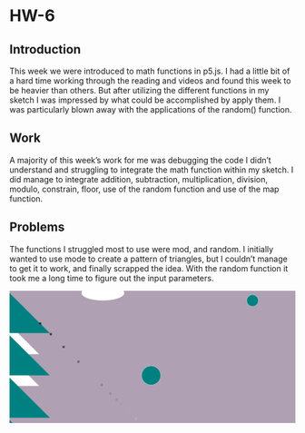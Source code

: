 # HW-6
## Introduction
This week we were introduced to math functions in p5.js. I had a little bit of a hard time working through the reading and videos and found this week to be heavier than others. But after utilizing the different functions in my sketch I was impressed by what could be accomplished by apply them.  I was particularly blown away with the applications of the random() function.
## Work
A majority of this week’s work for me was debugging the code I didn’t understand and struggling to integrate the math function within my sketch. I did manage to integrate addition, subtraction, multiplication, division, modulo, constrain, floor, use of the random function and use of the map function.
## Problems
The functions I struggled most to use were mod, and random. I initially wanted to use mode to create a pattern of triangles, but I couldn’t manage to get it to work, and finally scrapped the idea. With the random function it took me a long time to figure out the input parameters.

![Image of my portrait](hw-6-pic.png)
